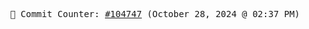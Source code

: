 <p align="center">
    <samp>
        📮 Commit Counter: <a href="https://github.com/Javascript-void0/Javascript-void0/commits/main">#104747</a> (October 28, 2024 @ 02:37 PM)
    </samp>
</p>